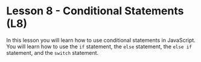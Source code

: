 # Lesson 8 - Conditional Statements (L8)

In this lesson you will learn how to use conditional statements in JavaScript.
You will learn how to use the `if` statement, the `else` statement, the `else if` statement, and the `switch` statement.